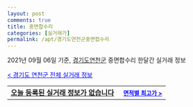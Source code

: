 ```yaml
---
layout: post
comments: true
title: 중면합수리
categories: [실거래가]
permalink: /apt/경기도연천군중면합수리
---
```


2021년 09월 06일 기준, <a href="/apt/경기도연천군">경기도연천군</a> 중면합수리 한달간 실거래 정보

<a style="color: blue;" href="/apt/경기도연천군">< 경기도 연천군 전체 실거래 정보</a>
<!---- start ---->
<table>
  <tr>
    <td colspan="4" style="font-weight: bold;"><a href="/apt/경기도연천군중면합수리{name_without_space}">오늘 등록된 실거래 정보가 없습니다</a> &nbsp;&nbsp;&nbsp; <a style="color: blue; font-size: smaller;" href="/apt/경기도연천군중면합수리{name_without_space}">면적별 최고가 ></a></td>
  </tr>
    
</table>
<!---- end ---->
    